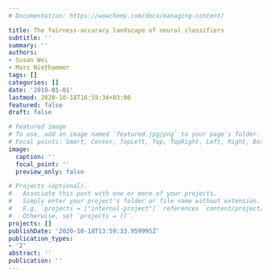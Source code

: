 ```yaml
---
# Documentation: https://wowchemy.com/docs/managing-content/

title: The fairness-accuracy landscape of neural classifiers
subtitle: ''
summary: ''
authors:
- Susan Wei
- Marc Niethammer
tags: []
categories: []
date: '2019-01-01'
lastmod: 2020-10-18T16:59:34+03:00
featured: false
draft: false

# Featured image
# To use, add an image named `featured.jpg/png` to your page's folder.
# Focal points: Smart, Center, TopLeft, Top, TopRight, Left, Right, BottomLeft, Bottom, BottomRight.
image:
  caption: ''
  focal_point: ''
  preview_only: false

# Projects (optional).
#   Associate this post with one or more of your projects.
#   Simply enter your project's folder or file name without extension.
#   E.g. `projects = ["internal-project"]` references `content/project/deep-learning/index.md`.
#   Otherwise, set `projects = []`.
projects: []
publishDate: '2020-10-18T13:59:33.959995Z'
publication_types:
- '2'
abstract: ''
publication: ''
---
```

